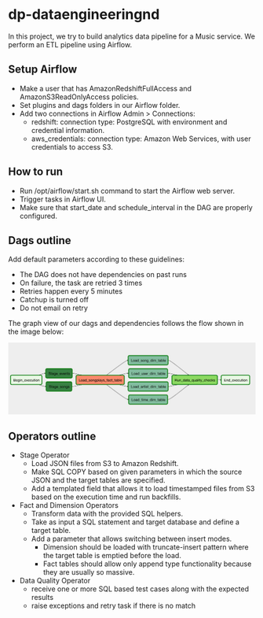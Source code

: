 # dp-dataengineeringnd
In this project, we try to build analytics data pipeline for a Music service. We perform an ETL pipeline using Airflow.

## Setup Airflow
- Make a user that has AmazonRedshiftFullAccess and AmazonS3ReadOnlyAccess policies.
- Set plugins and dags folders in our Airflow folder.
- Add two connections in Airflow Admin > Connections:
  - redshift: connection type: PostgreSQL with environment and credential information.
  - aws_credentials: connection type: Amazon Web Services, with user credentials to access S3.

## How to run

- Run /opt/airflow/start.sh command to start the Airflow web server.
- Trigger tasks in Airflow UI.
- Make sure that start_date and schedule_interval in the DAG are properly configured.

## Dags outline

Add default parameters according to these guidelines:

- The DAG does not have dependencies on past runs
- On failure, the task are retried 3 times
- Retries happen every 5 minutes
- Catchup is turned off
- Do not email on retry

The graph view of our dags and dependencies follows the flow shown in the image below:

![example-dat.png](https://github.com/kzinmr/dp-dataengineeringnd/blob/75c3f68693d832409bc5ce8b09ed09a54038deaa/example-dag.png "DAG with task dependencies")


## Operators outline

- Stage Operator
  - Load JSON files from S3 to Amazon Redshift.
  - Make SQL COPY based on given parameters in which the source JSON and the target tables are specified.
  - Add a templated field that allows it to load timestamped files from S3 based on the execution time and run backfills.
- Fact and Dimension Operators
  - Transform data with the provided SQL helpers.
  - Take as input a SQL statement and target database and define a target table.
  - Add a parameter that allows switching between insert modes.
    - Dimension should be loaded with truncate-insert pattern where the
    target table is emptied before the load.
    - Fact tables should allow only append type functionality because
    they are usually so massive.
- Data Quality Operator
  - receive one or more SQL based test cases along with the expected results
  - raise exceptions and retry task if there is no match
